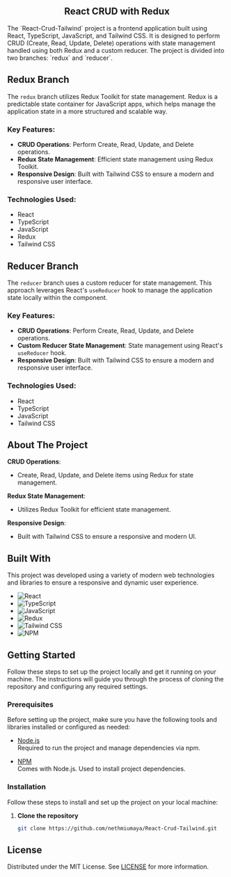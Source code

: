 <!-- PROJECT LOGO -->
<a id="readme-top"></a>
<div align="center">
  <h2 align="center">React CRUD with Redux</h2>
</div>
The `React-Crud-Tailwind` project is a frontend application built using React, TypeScript, JavaScript, and Tailwind CSS. It is designed to perform CRUD (Create, Read, Update, Delete) operations with state management handled using both Redux and a custom reducer. The project is divided into two branches: `redux` and `reducer`.

## Redux Branch

The `redux` branch utilizes Redux Toolkit for state management. Redux is a predictable state container for JavaScript apps, which helps manage the application state in a more structured and scalable way.

### Key Features:
- **CRUD Operations**: Perform Create, Read, Update, and Delete operations.
- **Redux State Management**: Efficient state management using Redux Toolkit.
- **Responsive Design**: Built with Tailwind CSS to ensure a modern and responsive user interface.

### Technologies Used:
- React
- TypeScript
- JavaScript
- Redux
- Tailwind CSS

## Reducer Branch

The `reducer` branch uses a custom reducer for state management. This approach leverages React's `useReducer` hook to manage the application state locally within the component.

### Key Features:
- **CRUD Operations**: Perform Create, Read, Update, and Delete operations.
- **Custom Reducer State Management**: State management using React's `useReducer` hook.
- **Responsive Design**: Built with Tailwind CSS to ensure a modern and responsive user interface.

### Technologies Used:
- React
- TypeScript
- JavaScript
- Tailwind CSS
<!-- ABOUT THE PROJECT -->
## About The Project

**CRUD Operations**:
  - Create, Read, Update, and Delete items using Redux for state management.
    
**Redux State Management**:
 - Utilizes Redux Toolkit for efficient state management.
    
**Responsive Design**:
 - Built with Tailwind CSS to ensure a responsive and modern UI.

## Built With

This project was developed using a variety of modern web technologies and libraries to ensure a responsive and dynamic user experience.

- ![React](https://img.shields.io/badge/-React-61DAFB?style=flat&logo=react&logoColor=black)
- ![TypeScript](https://img.shields.io/badge/-TypeScript-3178C6?style=flat&logo=typescript&logoColor=white)
- ![JavaScript](https://img.shields.io/badge/-JavaScript-F7DF1E?style=flat&logo=javascript&logoColor=black)
- ![Redux](https://img.shields.io/badge/-Redux-764ABC?style=flat&logo=redux&logoColor=white)
- ![Tailwind CSS](https://img.shields.io/badge/-Tailwind%20CSS-06B6D4?style=flat&logo=tailwindcss&logoColor=white)
- ![NPM](https://img.shields.io/badge/-NPM-CB3837?style=flat&logo=npm&logoColor=white)

<!-- GETTING STARTED -->
## Getting Started

Follow these steps to set up the project locally and get it running on your machine. The instructions will guide you through the process of cloning the repository and configuring any required settings.

### Prerequisites

Before setting up the project, make sure you have the following tools and libraries installed or configured as needed:

- [Node.js](https://nodejs.org/)  
  Required to run the project and manage dependencies via npm.
  
- [NPM](https://www.npmjs.com/)  
  Comes with Node.js. Used to install project dependencies.

### Installation

Follow these steps to install and set up the project on your local machine:

1. **Clone the repository**

   ```bash
   git clone https://github.com/nethmiumaya/React-Crud-Tailwind.git

<!-- LICENSE -->
## License

Distributed under the MIT License. See [LICENSE](LICENSE) for more information.
